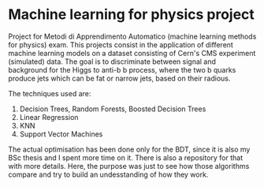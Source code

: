 # Machine learning for physics project
Project for Metodi di Apprendimento Automatico  (machine learning methods for physics) exam.
This projects consist in the application of different machine learning models on a dataset consisting of Cern's CMS experiment (simulated) data. The goal is to discriminate between signal and background for the Higgs to anti-b b process, where the two b quarks produce jets which can be fat or narrow jets, based on their radious.

The techniques used are: 
1. Decision Trees, Random Forests, Boosted Decision Trees
2. Linear Regression
3. KNN
4. Support Vector Machines

The actual optimisation has been done only for the BDT, since it is also my BSc thesis and I spent more time on it. There is also a repository for that with more details. Here, the purpose was just to see how those algorithms compare and try to build an undesstanding of how they work.

